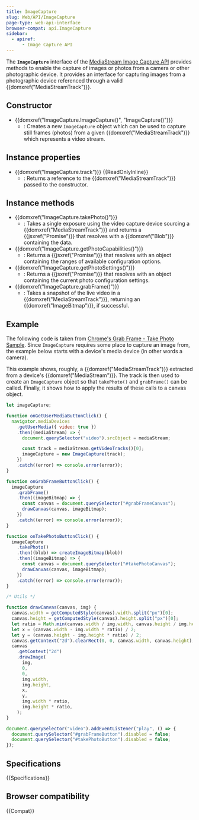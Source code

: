 ```yaml
---
title: ImageCapture
slug: Web/API/ImageCapture
page-type: web-api-interface
browser-compat: api.ImageCapture
sidebar:
  - apiref:
      - Image Capture API
---
```


The **`ImageCapture`** interface of the [MediaStream Image Capture API](/en-US/docs/Web/API/MediaStream_Image_Capture_API) provides methods to enable the capture of images or photos from a camera or other photographic device. It provides an interface for capturing images from a photographic device referenced through a valid {{domxref("MediaStreamTrack")}}.

## Constructor

- {{domxref("ImageCapture.ImageCapture()", "ImageCapture()")}}
  - : Creates a new `ImageCapture` object which can be used to capture still frames (photos) from a given {{domxref("MediaStreamTrack")}} which represents a video stream.

## Instance properties

- {{domxref("ImageCapture.track")}} {{ReadOnlyInline}}
  - : Returns a reference to the {{domxref("MediaStreamTrack")}} passed to the constructor.

## Instance methods

- {{domxref("ImageCapture.takePhoto()")}}
  - : Takes a single exposure using the video capture device sourcing a {{domxref("MediaStreamTrack")}} and returns a {{jsxref("Promise")}} that resolves with a {{domxref("Blob")}} containing the data.
- {{domxref("ImageCapture.getPhotoCapabilities()")}}
  - : Returns a {{jsxref("Promise")}} that resolves with an object containing the ranges of available configuration options.
- {{domxref("ImageCapture.getPhotoSettings()")}}
  - : Returns a {{jsxref("Promise")}} that resolves with an object containing the current photo configuration settings.
- {{domxref("ImageCapture.grabFrame()")}}
  - : Takes a snapshot of the live video in a {{domxref("MediaStreamTrack")}}, returning an {{domxref("ImageBitmap")}}, if successful.

## Example

The following code is taken from [Chrome's Grab Frame - Take Photo Sample](https://googlechrome.github.io/samples/image-capture/grab-frame-take-photo.html). Since `ImageCapture` requires some place to capture an image from, the example below starts with a device's media device (in other words a camera).

This example shows, roughly, a {{domxref("MediaStreamTrack")}} extracted from a device's {{domxref("MediaStream")}}. The track is then used to create an `ImageCapture` object so that `takePhoto()` and `grabFrame()` can be called. Finally, it shows how to apply the results of these calls to a canvas object.

```js
let imageCapture;

function onGetUserMediaButtonClick() {
  navigator.mediaDevices
    .getUserMedia({ video: true })
    .then((mediaStream) => {
      document.querySelector("video").srcObject = mediaStream;

      const track = mediaStream.getVideoTracks()[0];
      imageCapture = new ImageCapture(track);
    })
    .catch((error) => console.error(error));
}

function onGrabFrameButtonClick() {
  imageCapture
    .grabFrame()
    .then((imageBitmap) => {
      const canvas = document.querySelector("#grabFrameCanvas");
      drawCanvas(canvas, imageBitmap);
    })
    .catch((error) => console.error(error));
}

function onTakePhotoButtonClick() {
  imageCapture
    .takePhoto()
    .then((blob) => createImageBitmap(blob))
    .then((imageBitmap) => {
      const canvas = document.querySelector("#takePhotoCanvas");
      drawCanvas(canvas, imageBitmap);
    })
    .catch((error) => console.error(error));
}

/* Utils */

function drawCanvas(canvas, img) {
  canvas.width = getComputedStyle(canvas).width.split("px")[0];
  canvas.height = getComputedStyle(canvas).height.split("px")[0];
  let ratio = Math.min(canvas.width / img.width, canvas.height / img.height);
  let x = (canvas.width - img.width * ratio) / 2;
  let y = (canvas.height - img.height * ratio) / 2;
  canvas.getContext("2d").clearRect(0, 0, canvas.width, canvas.height);
  canvas
    .getContext("2d")
    .drawImage(
      img,
      0,
      0,
      img.width,
      img.height,
      x,
      y,
      img.width * ratio,
      img.height * ratio,
    );
}

document.querySelector("video").addEventListener("play", () => {
  document.querySelector("#grabFrameButton").disabled = false;
  document.querySelector("#takePhotoButton").disabled = false;
});
```

## Specifications

{{Specifications}}

## Browser compatibility

{{Compat}}
